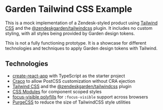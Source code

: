 # Garden Tailwind CSS Example

This is a mock implementation of a Zendesk-styled product using
[Tailwind CSS](https://tailwindcss.com/) and the
[@zendeskgarden/tailwindcss](https://github.com/zendeskgarden/tailwindcss)
plugin. It includes no custom styling, with all styles being provided
by Garden design tokens.

This is not a fully functioning prototype. It is a showcase for different
technologies and techniques to apply Garden design tokens with Tailwind.

## Technologies

- [create-react-app](https://create-react-app.dev/) with TypeScript as the starter project
- [Craco](https://github.com/gsoft-inc/craco) to allow PostCSS customization without CRA ejection
- [Tailwind CSS](https://tailwindcss.com/) and the
  [@zendeskgarden/tailwindcss](https://github.com/zendeskgarden/tailwindcss) plugin
- [CSS Modules](https://github.com/css-modules/css-modules) for component scoped styles
- [focus-visible polyfills](https://github.com/csstools/postcss-focus-visible)
for `:focus-visible` support across browsers
- [PurgeCSS](https://purgecss.com) to reduce the size of TailwindCSS style utilities
